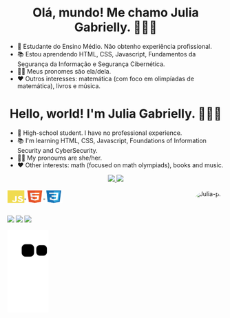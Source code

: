 <h1 align="center"> Olá, mundo! Me chamo Julia Gabrielly. 👩🏼‍💻 </h1>

- 💼 Estudante do Ensino Médio. Não obtenho experiência profissional.
- 📚 Estou aprendendo HTML, CSS, Javascript, Fundamentos da Segurança da Informação e Segurança Cibernética.
- 👩🏼 Meus pronomes são ela/dela.
- ❤️ Outros interesses: matemática (com foco em olimpíadas de matemática), livros e música. 

### <h1 align="center"> Hello, world! I'm Julia Gabrielly. 👩🏼‍💻 </h1>

- 💼 High-school student. I have no professional experience.
- 📚 I'm learning HTML, CSS, Javascript, Foundations of Information Security and CyberSecurity.
- 👩🏼 My pronoums are she/her.
- ❤️ Other interests: math (focused on math olympiads), books and music.

<div align="center">
  <a href="https://github.com/Juli4G">
  <img height="180em" src="https://github-readme-stats.vercel.app/api?username=Juli4G&show_icons=true&theme=midnight-purple&include_all_commits=true&count_private=true"/>
  <img height="180em" src="https://github-readme-stats.vercel.app/api/top-langs/?username=Juli4G&layout=compact&langs_count=7&theme=midnight-purple"/>
</div>
  
<div style="display: inline_block"> <br>
  <img align="center" alt="Julia-Js" height="30" width="40" src="https://raw.githubusercontent.com/devicons/devicon/master/icons/javascript/javascript-plain.svg">
  <img align="center" alt="Julia-HTML" height="30" width="40" src="https://raw.githubusercontent.com/devicons/devicon/master/icons/html5/html5-original.svg">
  <img align="center" alt="Julia-CSS" height="30" width="40" src="https://raw.githubusercontent.com/devicons/devicon/master/icons/css3/css3-original.svg">
  <img align="right" alt="Julia-pic" height="150" style="border-radius:50px;" src="https://scontent.fcgh15-1.fna.fbcdn.net/v/t1.6435-9/140379541_757320768493876_8749285622818331831_n.jpg?_nc_cat=109&ccb=1-5&_nc_sid=174925&_nc_ohc=0DQuZ2pfs6AAX9dzVwE&_nc_ht=scontent.fcgh15-1.fna&oh=00_AT8uN75P3F7c8c0LE1Pp3y3vkGhYjhwLdk8OYsW-cuayXA&oe=62067B7F">
</div> 
  
##  

<div>
<a href="https://instagram.com/https.juliag" target="_blank"><img src="https://img.shields.io/badge/-Instagram-%23E4405F?style=for-the-badge&logo=instagram&logoColor=white" target="_blank"></a>
<a href = "mailto:juliagabi1910@gmail.com"><img src="https://img.shields.io/badge/-Gmail-%23333?style=for-the-badge&logo=gmail&logoColor=white" target="_blank"></a>
<a href="https://twitter.com/jgosstuff"><img src="https://img.shields.io/badge/Twitter-1DA1F2?style=for-the-badge&logo=twitter&logoColor=white" target="_blank"></a>
</div>

  ![Snake animation](https://github.com/Juli4G/Juli4G/blob/output/github-contribution-grid-snake.svg)
